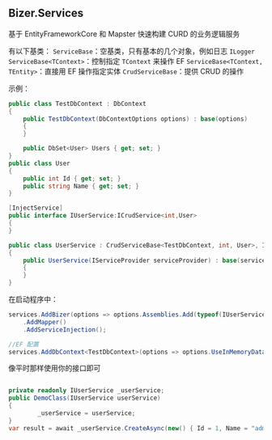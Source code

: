 
## Bizer.Services
基于 EntityFrameworkCore 和 Mapster 快速构建 CURD 的业务逻辑服务

有以下基类：
`ServiceBase`：空基类，只有基本的几个对象，例如日志 `ILogger`
`ServiceBase<TContext>`：控制指定 `TContext` 来操作 EF
`ServiceBase<TContext, TEntity>`：直接用 EF 操作指定实体
`CrudServiceBase`：提供 CRUD 的操作

示例：
```cs
public class TestDbContext : DbContext
{
    public TestDbContext(DbContextOptions options) : base(options)
    {
    }

    public DbSet<User> Users { get; set; }
}
public class User
{
    public int Id { get; set; }
    public string Name { get; set; }
}

[InjectService]
public interface IUserService:ICrudService<int,User>
{
}

public class UserService : CrudServiceBase<TestDbContext, int, User>, IUserService
{
	public UserService(IServiceProvider serviceProvider) : base(serviceProvider)
	{
	}
}

```
在启动程序中：
```cs
services.AddBizer(options => options.Assemblies.Add(typeof(IUserService).Assembly))
	.AddMapper()
	.AddServiceInjection();

//EF 配置
services.AddDbContext<TestDbContext>(options => options.UseInMemoryDatabase("db"));
```

像平时那样使用你的接口即可
```cs

private readonly IUserService _userService;
public DemoClass(IUserService userService)
{
        _userService = userService;
}
var result = await _userService.CreateAsync(new() { Id = 1, Name = "admin" });
```